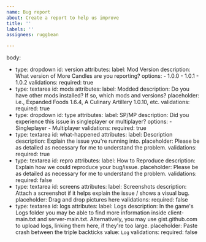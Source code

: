 ```yaml
---
name: Bug report
about: Create a report to help us improve
title: ''
labels: ''
assignees: ruggbean

---
```


body:
- type: dropdown
    id: version
    attributes:
      label: Mod Version
      description: What version of More Candles are you reporting?
      options:
        - 1.0.0
        - 1.0.1
        - 1.0.2
    validations:
      required: true
- type: textarea
    id: mods
    attributes:
      label: Modded
      description: Do you have other mods installed? If so, which mods and versions?
      placeholder: i.e., Expanded Foods 1.6.4, A Culinary Artillery 1.0.10, etc.
    validations:
      required: true
- type: dropdown
    id: type
    attributes:
      label: SP/MP
      description: Did you experience this issue in singleplayer or multiplayer?
      options:
        - Singleplayer
        - Multiplayer
    validations:
      required: true
- type: textarea
    id: what-happened
    attributes:
      label: Description
      description: Explain the issue you're running into.
      placeholder: Please be as detailed as necessary for me to understand the problem.
    validations:
      required: true
- type: textarea
    id: repro
    attributes:
      label: How to Reproduce
      description: Explain how we could reproduce your bug/issue.
      placeholder: Please be as detailed as necessary for me to understand the problem.
    validations:
      required: false
- type: textarea
    id: screens
    attributes:
      label: Screenshots
      description: Attach a screenshot if it helps explain the issue / shows a visual bug.
      placeholder: Drag and drop pictures here
    validations:
      required: false
- type: textarea
    id: logs
    attributes:
      label: Logs
      description: In the game's Logs folder you may be able to find more information inside client-main.txt and server-main.txt. Alternatively, you may use gist.github.com to upload logs, linking them here, if they're too large.
      placeholder: Paste crash between the triple backticks
      value: ```Log```
    validations:
      required: false
